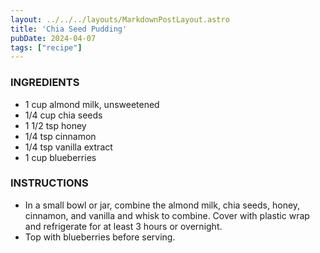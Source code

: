 ```yaml
---
layout: ../../../layouts/MarkdownPostLayout.astro
title: 'Chia Seed Pudding'
pubDate: 2024-04-07
tags: ["recipe"]
---
```





### INGREDIENTS
- 1 cup almond milk, unsweetened
- 1/4 cup chia seeds
- 1 1/2 tsp honey
- 1/4 tsp cinnamon
- 1/4 tsp vanilla extract
- 1 cup blueberries

### INSTRUCTIONS
- In a small bowl or jar, combine the almond milk, chia seeds, honey, cinnamon, and vanilla and whisk to combine. Cover with plastic wrap and refrigerate for at least 3 hours or overnight.
- Top with blueberries before serving.
